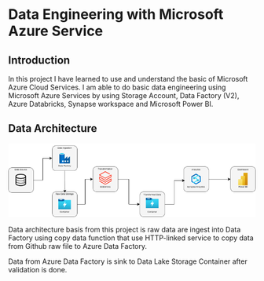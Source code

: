 # Data Engineering with Microsoft Azure Service

## Introduction
In this project I have learned to use and understand the basic of Microsoft Azure Cloud Services. I am able to do basic data engineering using Microsoft Azure Services by using Storage Account, Data Factory (V2), Azure Databricks, Synapse workspace and Microsoft Power BI.

## Data Architecture
![Data Pipeline](Datapipelineazure.png)

Data architecture basis from this project is raw data are ingest into Data Factory using copy data function that use HTTP-linked service to copy data from Github raw file to Azure Data Factory.

Data from Azure Data Factory is sink to Data Lake Storage Container after validation is done.
